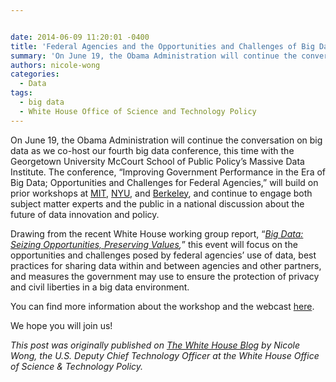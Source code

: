 ```yaml
---


date: 2014-06-09 11:20:01 -0400
title: 'Federal Agencies and the Opportunities and Challenges of Big Data'
summary: 'On June 19, the Obama Administration will continue the conversation on big data as we co-host our fourth big data conference, this time with the Georgetown University McCourt School of Public Policy&rsquo;s Massive Data Institute. The conference, &ldquo;Improving Government Performance in the Era of Big Data; Opportunities and Challenges for Federal Agencies,&rdquo; will build on'
authors: nicole-wong
categories:
  - Data
tags:
  - big data
  - White House Office of Science and Technology Policy
---
```


On June 19, the Obama Administration will continue the conversation on big data as we co-host our fourth big data conference, this time with the Georgetown University McCourt School of Public Policy’s Massive Data Institute. The conference, “Improving Government Performance in the Era of Big Data; Opportunities and Challenges for Federal Agencies,” will build on prior workshops at [MIT](http://web.mit.edu/bigdata-priv/agenda.html), [NYU](http://www.datasociety.net/initiatives/2014-0317/), and [Berkeley](http://www.ischool.berkeley.edu/newsandevents/events/2014bigdataworkshop), and continue to engage both subject matter experts and the public in a national discussion about the future of data innovation and policy.

Drawing from the recent White House working group report, “_[Big Data: Seizing Opportunities, Preserving Values](http://www.whitehouse.gov/issues/technology/big-data-review),_” this event will focus on the opportunities and challenges posed by federal agencies’ use of data, best practices for sharing data within and between agencies and other partners, and measures the government may use to ensure the protection of privacy and civil liberties in a big data environment.

You can find more information about the workshop and the webcast [here](http://mspp.georgetown.edu/events/big-data-and-federal-agencies).

We hope you will join us!

_This post was originally published on [The White House Blog](http://www.whitehouse.gov/blog/) by Nicole Wong, the U.S. Deputy Chief Technology Officer at the White House Office of Science & Technology Policy._